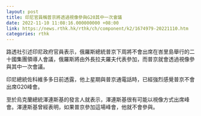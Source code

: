 ```yaml
---
layout: post
title: 印尼官員稱普京將透過視像參與G20其中一次會議
date: 2022-11-10 11:08:16.000000000 +08:00
link: https://news.rthk.hk/rthk/ch/component/k2/1674979-20221110.htm
categories: rthk
---
```


路透社引述印尼政府官員表示，俄羅斯總統普京下周將不會出席在峇里島舉行的二十國集團領導人會議，俄羅斯將由外長拉夫羅夫代表參加，而普京就會透過視像參與其中一次會議。

印尼總統佐科維多多日前透露，他上星期與普京通電話時，已經強烈感覺普京不會出席G20峰會。

至於烏克蘭總統澤連斯基的發言人就表示，澤連斯基很有可能以視像方式出席峰會。澤連斯基曾經表明，如果普京參加這場峰會，他就不會參與。

